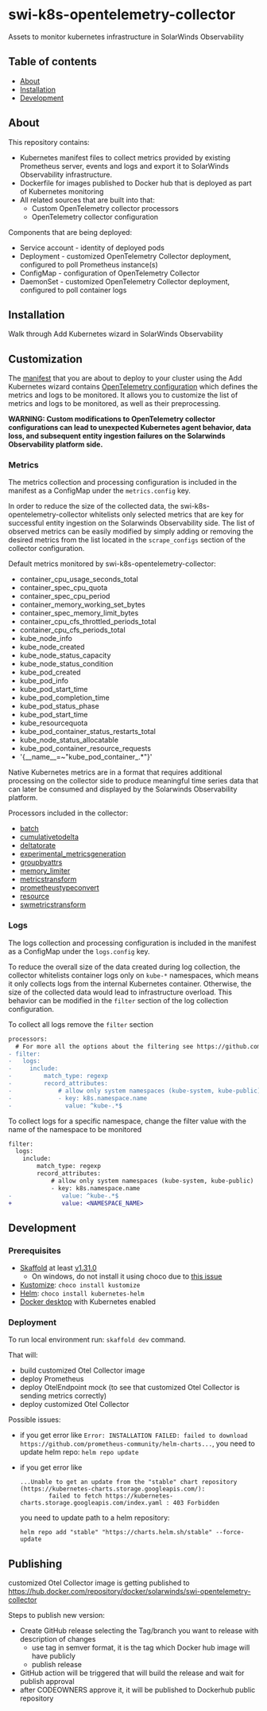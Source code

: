# swi-k8s-opentelemetry-collector

Assets to monitor kubernetes infrastructure in SolarWinds Observability

## Table of contents

- [About](#about)
- [Installation](#installation)
- [Development](#development)

## About

This repository contains:
* Kubernetes manifest files to collect metrics provided by existing Prometheus server, events and logs and export it to SolarWinds Observability infrastructure.
* Dockerfile for images published to Docker hub that is deployed as part of Kubernetes monitoring
* All related sources that are built into that:
  * Custom OpenTelemetry collector processors  
  * OpenTelemetry collector configuration

Components that are being deployed:

- Service account - identity of deployed pods
- Deployment - customized OpenTelemetry Collector deployment, configured to poll Prometheus instance(s)
- ConfigMap - configuration of OpenTelemetry Collector
- DaemonSet - customized OpenTelemetry Collector deployment, configured to poll container logs

## Installation
Walk through Add Kubernetes wizard in SolarWinds Observability

## Customization
The [manifest](https://github.com/solarwinds/swi-k8s-opentelemetry-collector/blob/master/deploy/k8s/manifest.yaml) that you are about to deploy to your cluster using the Add Kubernetes wizard contains [OpenTelemetry configuration](https://opentelemetry.io/docs/collector/configuration/) which defines the metrics and logs to be monitored. It allows you to customize the list of metrics and logs to be monitored, as well as their preprocessing.

**WARNING: Custom modifications to OpenTelemetry collector configurations can lead to unexpected Kubernetes agent behavior, data loss, and subsequent entity ingestion failures on the Solarwinds Observability platform side.**

### Metrics

The metrics collection and processing configuration is included in the manifest as a ConfigMap under the `metrics.config` key.

In order to reduce the size of the collected data, the swi-k8s-opentelemetry-collector whitelists only selected metrics that are key for successful entity ingestion on the Solarwinds Observability side. The list of observed metrics can be easily modified by simply adding or removing the desired metrics from the list located in the `scrape_configs` section of the collector configuration.

Default metrics monitored by swi-k8s-opentelemetry-collector:
- container_cpu_usage_seconds_total
- container_spec_cpu_quota
- container_spec_cpu_period
- container_memory_working_set_bytes
- container_spec_memory_limit_bytes
- container_cpu_cfs_throttled_periods_total
- container_cpu_cfs_periods_total
- kube_node_info
- kube_node_created
- kube_node_status_capacity
- kube_node_status_condition
- kube_pod_created
- kube_pod_info
- kube_pod_start_time
- kube_pod_completion_time
- kube_pod_status_phase
- kube_pod_start_time
- kube_resourcequota
- kube_pod_container_status_restarts_total
- kube_node_status_allocatable
- kube_pod_container_resource_requests
- '{\_\_name\_\_=~"kube_pod_container_.*"}'

Native Kubernetes metrics are in a format that requires additional processing on the collector side to produce meaningful time series data that can later be consumed and displayed by the Solarwinds Observability platform. 

Processors included in the collector:
  - [batch](https://github.com/open-telemetry/opentelemetry-collector/tree/main/processor/batchprocessor)
  - [cumulativetodelta](https://github.com/open-telemetry/opentelemetry-collector-contrib/tree/main/processor/cumulativetodeltaprocessor)
  - [deltatorate](https://github.com/open-telemetry/opentelemetry-collector-contrib/tree/main/processor/deltatorateprocessor)
  - [experimental_metricsgeneration](https://github.com/open-telemetry/opentelemetry-collector-contrib/tree/main/processor/metricsgenerationprocessor)
  - [groupbyattrs](https://github.com/open-telemetry/opentelemetry-collector-contrib/tree/main/processor/groupbyattrsprocessor)
  - [memory_limiter](https://github.com/open-telemetry/opentelemetry-collector/tree/main/processor/memorylimiterprocessor)
  - [metricstransform](https://github.com/open-telemetry/opentelemetry-collector-contrib/tree/main/processor/metricstransformprocessor)
  - [prometheustypeconvert](https://github.com/solarwinds/swi-k8s-opentelemetry-collector/tree/master/src/processor/prometheustypeconverterprocessor)
  - [resource](https://github.com/open-telemetry/opentelemetry-collector-contrib/tree/main/processor/resourceprocessor)
  - [swmetricstransform](https://github.com/solarwinds/swi-k8s-opentelemetry-collector/tree/master/src/processor/swmetricstransformprocessor)

### Logs

The logs collection and processing configuration is included in the manifest as a ConfigMap under the `logs.config` key.

To reduce the overall size of the data created during log collection, the collector whitelists container logs only on `kube-*` namespaces, which means it only collects logs from the internal Kubernetes container. Otherwise, the size of the collected data would lead to infrastructure overload. This behavior can be modified in the `filter` section of the log collection configuration.

To collect all logs remove the `filter` section
```diff
processors:
  # For more all the options about the filtering see https://github.com/open-telemetry/opentelemetry-collector-contrib/tree/main/processor/filterprocessor
- filter:
-   logs:
-     include:
-         match_type: regexp
-         record_attributes:
-             # allow only system namespaces (kube-system, kube-public)
-             - key: k8s.namespace.name
-               value: ^kube-.*$
```

To collect logs for a specific namespace, change the filter value with the name of the namespace to be monitored
```diff
filter:
  logs:
    include:
        match_type: regexp
        record_attributes:
            # allow only system namespaces (kube-system, kube-public)
            - key: k8s.namespace.name
-              value: ^kube-.*$
+              value: <NAMESPACE_NAME>
```

## Development

### Prerequisites

- [Skaffold](https://skaffold.dev) at least [v1.31.0](https://github.com/GoogleContainerTools/skaffold/releases/tag/v1.31.0)
  - On windows, do not install it using choco due to [this issue](https://github.com/GoogleContainerTools/skaffold/issues/4058)
- [Kustomize](https://kustomize.io): `choco install kustomize`
- [Helm](https://helm.sh): `choco install kubernetes-helm`
- [Docker desktop](https://www.docker.com/products/docker-desktop) with Kubernetes enabled

### Deployment

To run local environment run: `skaffold dev` command.

That will:

- build customized Otel Collector image
- deploy Prometheus
- deploy OtelEndpoint mock (to see that customized Otel Collector is sending metrics correctly)
- deploy customized Otel Collector

Possible issues:

- if you get error like `Error: INSTALLATION FAILED: failed to download https://github.com/prometheus-community/helm-charts...`, you need to update helm repo: `helm repo update`
- if you get error like

  ```text
  ...Unable to get an update from the "stable" chart repository (https://kubernetes-charts.storage.googleapis.com/):
          failed to fetch https://kubernetes-charts.storage.googleapis.com/index.yaml : 403 Forbidden
  ```

  you need to update path to a helm repository:

  ```shell
  helm repo add "stable" "https://charts.helm.sh/stable" --force-update
  ```

## Publishing
customized Otel Collector image is getting published to https://hub.docker.com/repository/docker/solarwinds/swi-opentelemetry-collector 

Steps to publish new version:
* Create GitHub release selecting the Tag/branch you want to release with description of changes
  * use tag in semver format, it is the tag which Docker hub image will have publicly
  * publish release
* GitHub action will be triggered that will build the release and wait for publish approval
* after CODEOWNERS approve it, it will be published to Dockerhub public repository
